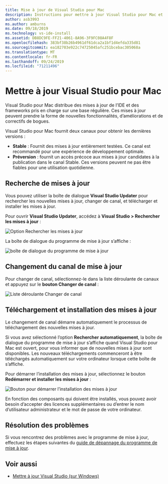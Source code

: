 ```yaml
---
title: Mise à jour de Visual Studio pour Mac
description: Instructions pour mettre à jour Visual Studio pour Mac et accéder aux préversions.
author: asb3993
ms.author: amburns
ms.date: 09/18/2019
ms.technology: vs-ide-install
ms.assetid: DB8DC9FE-FF21-4061-8A96-3F9FC08A4F8F
ms.openlocfilehash: 383bf38b26b4961df61dca2a1bf1d4efda335d81
ms.sourcegitcommit: ea182703e922c74725045afc251bcebac305068a
ms.translationtype: MT
ms.contentlocale: fr-FR
ms.lasthandoff: 09/24/2019
ms.locfileid: "71211496"
---
```

# <a name="update-visual-studio-for-mac"></a>Mettre à jour Visual Studio pour Mac

Visual Studio pour Mac distribue des mises à jour de l’IDE et des frameworks pris en charge sur une base régulière. Ces mises à jour peuvent prendre la forme de nouvelles fonctionnalités, d’améliorations et de correctifs de bogues.

Visual Studio pour Mac fournit deux canaux pour obtenir les dernières versions :

* **Stable** : Fournit des mises à jour entièrement testées. Ce canal est recommandé pour une expérience de développement optimale.
* **Préversion** : fournit un accès précoce aux mises à jour candidates à la publication dans le canal Stable. Ces versions peuvent ne pas être fiables pour une utilisation quotidienne.

## <a name="checking-for-updates"></a>Recherche de mises à jour

Vous pouvez utiliser la boîte de dialogue **Visual Studio Updater** pour rechercher les nouvelles mises à jour, changer de canal, et télécharger et installer les mises à jour.

Pour ouvrir **Visual Studio Updater**, accédez à **Visual Studio > Rechercher les mises à jour** :

![Option Rechercher les mises à jour](media/update-image1.png)

La boîte de dialogue du programme de mise à jour s’affiche :

![boîte de dialogue du programme de mise à jour](media/update-image2.png)

## <a name="changing-the-updater-channel"></a>Changement du canal de mise à jour

Pour changer de canal, sélectionnez-le dans la liste déroulante de canaux et appuyez sur le **bouton Changer de canal** :

![Liste déroulante Changer de canal](media/update-image3.png)

## <a name="downloading-and-installing-updates"></a>Téléchargement et installation des mises à jour

Le changement de canal démarre automatiquement le processus de téléchargement des nouvelles mises à jour.

Si vous avez sélectionné l’option **Rechercher automatiquement**, la boîte de dialogue du programme de mise à jour s’affiche quand Visual Studio pour Mac est ouvert, pour vous informer que de nouvelles mises à jour sont disponibles. Les nouveaux téléchargements commenceront à être téléchargés automatiquement sur votre ordinateur lorsque cette boîte de s’affiche.

Pour démarrer l’installation des mises à jour, sélectionnez le bouton **Redémarrer et installer les mises à jour** :

![Bouton pour démarrer l’installation des mises à jour](media/update-image4.png)

En fonction des composants qui doivent être installés, vous pouvez avoir besoin d’accepter des licences supplémentaires ou d’entrer le nom d’utilisateur administrateur et le mot de passe de votre ordinateur.

## <a name="troubleshooting"></a>Résolution des problèmes

Si vous rencontrez des problèmes avec le programme de mise à jour, effectuez les étapes suivantes du [guide de dépannage du programme de mise à jour](updater-troubleshooting.md).

## <a name="see-also"></a>Voir aussi

- [Mettre à jour Visual Studio (sur Windows)](/visualstudio/install/update-visual-studio)
